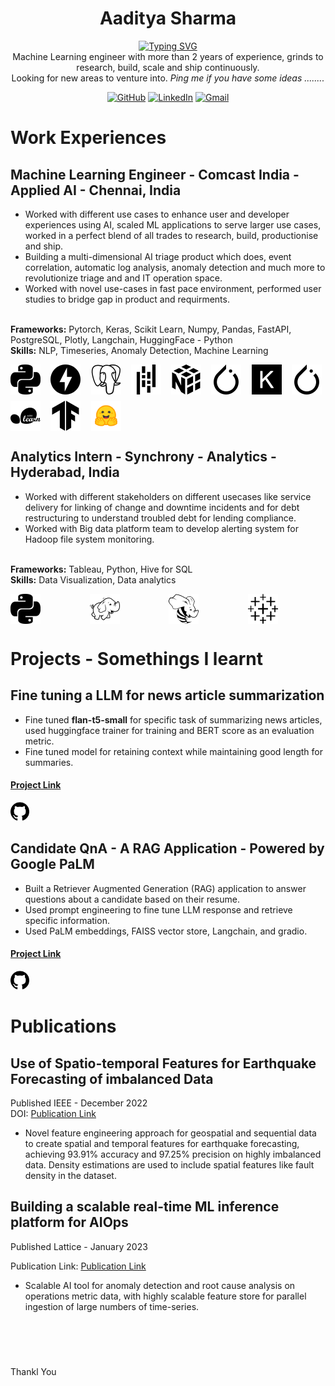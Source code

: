 
<h1 align = 'center'> Aaditya Sharma </h1>
<p align = 'center'>
<a href="https://git.io/typing-svg"><img src="https://readme-typing-svg.demolab.com?font=Fira+Code&duration=5500&pause=1500&color=51DF1E&background=000000&center=true&vCenter=true&random=false&width=435&lines=I+am+a+Data+Scientist;I+am+a+Software+Engineer;I+am+a++Machine+Learning+Engineer" alt="Typing SVG" /></a>
<br>
 Machine Learning engineer with more than 2 years of experience, grinds to research, build, scale and ship continuously.<br>
 Looking for new areas to venture into. 
 <i>Ping me if you have some ideas ........ </i>
 <!-- ## Connect with me -->
<div align="center">
	<!-- <a href="http://nomaniqbal.epizy.com/" target="_blank"><img src="https://img.icons8.com/bubbles/50/000000/web.png" title="WebSite" alt="WebSite"/></a> -->
	<a href="https://github.com/aadityasanjay0801" target="_blank"><img src="https://img.icons8.com/bubbles/50/000000/github.png" title="Github Profile" alt="GitHub"/></a>
	<a href="https://www.linkedin.com/in/aadityashar/" target="_blank"><img src="https://img.icons8.com/bubbles/50/000000/linkedin.png" title="Linkedin Profile" alt="LinkedIn"/></a>
	<!-- <a href="https://www.facebook.com/thenomaniqbal/" target="_blank"><img src="https://img.icons8.com/bubbles/50/000000/facebook-new.png" title="Facebook Profile" alt="Facebook"/></a> -->
	<!-- <a href="https://www.instagram.com/thenomaniqbal/" target="_blank"><img src="https://img.icons8.com/bubbles/50/000000/instagram.png" title="Instagram Profile" alt="Instagram"/></a> -->
	<a href="mailto:aadityasanjay08@gmail.com" target="_blank"><img src="https://img.icons8.com/bubbles/50/000000/gmail.png" title="Email Me:" alt="Gmail"/></a>
</div>

<h1> Work Experiences </h1>


<h2> Machine Learning Engineer - Comcast India - Applied AI - Chennai, India </h2>

<ul>
<li> Worked with different use cases to enhance user and developer experiences using AI, scaled ML applications to serve larger use cases, worked in a perfect blend of all trades to research, build, productionise and ship. </li>
<li> Building a multi-dimensional AI triage product which does, event correlation, automatic log analysis, anomaly detection and much more to revolutionize triage and and IT operation space. </li>
<li> Worked with novel use-cases in fast pace environment, performed user studies to bridge gap in product and requirments. </li>
</ul>
<br>
<b>Frameworks:</b> Pytorch, Keras, Scikit Learn, Numpy, Pandas, FastAPI, PostgreSQL, Plotly, Langchain, HuggingFace - Python
<br>
<b>Skills:</b> NLP, Timeseries, Anomaly Detection, Machine Learning

<p>
	<div style="display: grid; grid-template-columns: repeat(auto-fit, minmax(48px, 1fr)); gap: 10px;">
  <img src="icons/python.svg" width="48" height="48" alt="Icon 2 description">
  <img src="icons/fastapi.svg" width="48" height="48" alt="Icon 2 description">
  <img src="icons/postgresql.svg" width="48" height="48" alt="Icon 2 description">
  <img src="icons/pandas.svg" width="48" height="48" alt="Icon 2 description">
  <img src="icons/numpy.svg" width="48" height="48" alt="Icon 2 description">
  <img src="icons/pytorch.svg" width="48" height="48" alt="Icon 1 description">
  <img src="icons/keras.svg" width="48" height="48" alt="Icon 2 description">
  <img src="icons/pytorch.svg" width="48" height="48" alt="Icon 2 description">
  <img src="icons/scikitlearn.svg" width="48" height="48" alt="Icon 2 description">
  <img src="icons/tensorflow.svg" width="48" height="48" alt="Icon 2 description">
  <img src="icons/hf-logo.svg" width="48" height="48" alt="Icon 2 description">

  </div>
</p>


<h2> Analytics Intern -  Synchrony - Analytics - Hyderabad, India </h2>
<ul>
<li> Worked with different stakeholders on different usecases like service delivery for linking of change and downtime incidents and for debt restructuring to understand troubled debt for lending compliance.</li>
<li> Worked with Big data platform team to develop alerting system for Hadoop file system monitoring.</li>
</ul>
<br>
<b>Frameworks:</b> Tableau, Python, Hive for SQL
<br>
<b>Skills:</b> Data Visualization, Data analytics

<p>
	<div style="display: grid; grid-template-columns: repeat(auto-fit, minmax(24px, 1fr)); gap: 2px;">
  <img src="icons/python.svg" width="48" height="48" alt="Icon 2 description">
  <img src="icons/apachehadoop.svg" width="48" height="48" alt="Icon 2 description">
  <img src="icons/apachehive.svg" width="48" height="48" alt="Icon 2 description">
  <img src="icons/tableau.svg" width="48" height="48" alt="Icon 2 description">
  </div>       
</p>


<h1> Projects - Somethings I learnt </h1>
<h2> Fine tuning a LLM for news article summarization </h2>
<ul>
<li> Fine tuned <b>flan-t5-small</b> for specific task of summarizing news articles, used huggingface trainer for training and BERT score as an evaluation metric. </li>
<li> Fine tuned model for retaining context while maintaining good length for summaries. </li>
</ul>
<h4> <a href = "https://github.com/aadityasanjay0801/llm-fine-tuning">Project Link </a></h4>
<a href="https://github.com/aadityasanjay0801/llm-fine-tuning">
  <img src="icons/github.svg" width="30" height="30" alt="https://github.com/aadityasanjay0801/llm-fine-tuning">
</a>
<!-- <img src="" width="30" height="30" link = "https://github.com/aadityasanjay0801/llm-fine-tuning" alt="Icon 2 description">  -->


<h2> Candidate QnA - A RAG Application - Powered by Google PaLM </h2>
<ul>
<li> Built a Retriever Augmented Generation (RAG) application to answer questions about a candidate based on their resume.</li>
<li> Used prompt engineering to fine tune LLM response and retrieve specific information.</li>
<li> Used PaLM embeddings, FAISS vector store, Langchain, and gradio.</li>
</ul>

<h4 > <a href = "https://github.com/aadityasanjay0801/llm-fine-tuning"> Project Link </a></h4>
<a href="https://github.com/aadityasanjay0801/candidate-qna ">
  <img src="icons/github.svg" width="30" height="30" alt="https://github.com/aadityasanjay0801/candidate-qna">
</a>


<h1> Publications </h1>

<h2> Use of Spatio-temporal Features for Earthquake Forecasting of imbalanced Data </h2>
Published IEEE - December 2022 <br>
DOI: <a href="https://doi.org/10.1109/ICIIET55458.2022.9967687"> Publication Link</a>
<ul>
<li> Novel feature engineering approach for geospatial and sequential data to create spatial and temporal features for
earthquake forecasting, achieving 93.91% accuracy and 97.25% precision on highly imbalanced data. Density
estimations are used to include spatial features like fault density in the dataset.</li>
</ul>

<h2> Building a scalable real-time ML inference platform for AIOps </h2>
Published Lattice - January 2023 <br>

Publication Link: <a href="https://adasci.org/lattice-volume-4-issue-1/building-a-scalable-real-time-ml-inference-platform-for-aiops/"> Publication Link</a>

<ul>
<li> Scalable AI tool for anomaly detection and root cause analysis on operations metric data, with highly scalable
feature store for parallel ingestion of large numbers of time-series.</li>
</ul>


<br><br>
<h1></h1>
Thankl You



